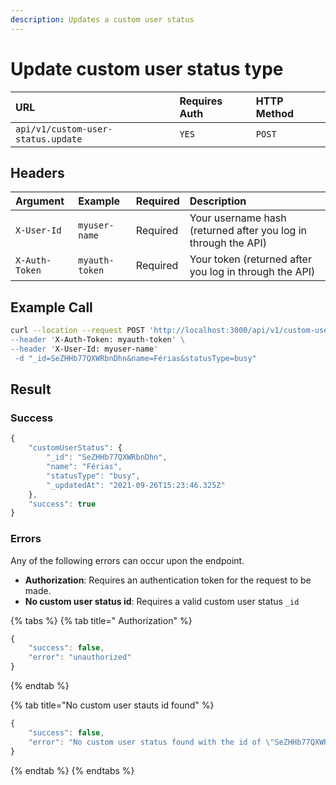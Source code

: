 ```yaml
---
description: Updates a custom user status
---
```


# Update custom user status type

| URL | Requires Auth | HTTP Method |
| :--- | :--- | :--- |
| `api/v1/custom-user-status.update` | `YES` | `POST` |

## Headers

| Argument | Example | Required | Description |
| :--- | :--- | :--- | :--- |
| `X-User-Id` | `myuser-name` | Required | Your username hash \(returned after you log in through the API\) |
| `X-Auth-Token` | `myauth-token` | Required | Your token \(returned after you log in through the API\) |

## Example Call

```bash
curl --location --request POST 'http://localhost:3000/api/v1/custom-user-status.update\
--header 'X-Auth-Token: myauth-token' \
--header 'X-User-Id: myuser-name'
 -d "_id=SeZHHb77QXWRbnDhn&name=Férias&statusType=busy"
```

## Result

### Success

```javascript
{
    "customUserStatus": {
        "_id": "SeZHHb77QXWRbnDhn",
        "name": "Férias",
        "statusType": "busy",
        "_updatedAt": "2021-09-26T15:23:46.325Z"
    },
    "success": true
}
```

### Errors

Any of the following errors can occur upon the endpoint.

* **Authorization**: Requires an authentication token for the request to be made.
* **No custom user status id**: Requires a valid custom user status `_id`

{% tabs %}
{% tab title=" Authorization" %}
```javascript
{
    "success": false,
    "error": "unauthorized"
}
```
{% endtab %}

{% tab title="No custom user stauts id found" %}
```javascript
{
    "success": false,
    "error": "No custom user status found with the id of \"SeZHHb77QXWRbnDh\"."
}
```
{% endtab %}
{% endtabs %}

